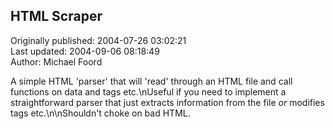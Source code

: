 ## HTML Scraper  
Originally published: 2004-07-26 03:02:21  
Last updated: 2004-09-06 08:18:49  
Author: Michael Foord  
  
A simple HTML 'parser' that will 'read' through an HTML file and call functions on data and tags etc.\nUseful if you need to implement a straightforward parser that just extracts information from the file *or* modifies tags etc.\n\nShouldn't choke on bad HTML.